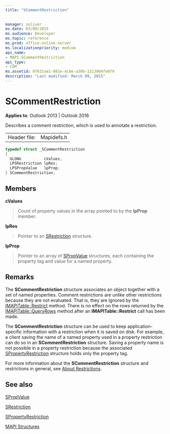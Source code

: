 ```yaml
---
title: "SCommentRestriction"
 
 
manager: soliver
ms.date: 03/09/2015
ms.audience: Developer
ms.topic: reference
ms.prod: office-online-server
ms.localizationpriority: medium
api_name:
- MAPI.SCommentRestriction
api_type:
- COM
ms.assetid: 07631ae1-981e-4c8e-a30b-1213904fe079
description: "Last modified: March 09, 2015"
---
```


# SCommentRestriction

  
  
**Applies to**: Outlook 2013 | Outlook 2016 
  
Describes a comment restriction, which is used to annotate a restriction. 
  
|||
|:-----|:-----|
|Header file:  <br/> |Mapidefs.h  <br/> |
   
```cpp
typedef struct _SCommentRestriction
{
  ULONG          cValues;
  LPSRestriction lpRes;
  LPSPropValue   lpProp;
} SCommentRestriction;

```

## Members

 **cValues**
  
> Count of property values in the array pointed to by the **lpProp** member. 
    
 **lpRes**
  
> Pointer to an [SRestriction](srestriction.md) structure. 
    
 **lpProp**
  
> Pointer to an array of [SPropValue](spropvalue.md) structures, each containing the property tag and value for a named property. 
    
## Remarks

The **SCommentRestriction** structure associates an object together with a set of named properties. Comment restrictions are unlike other restrictions because they are not evaluated. That is, they are ignored by the [IMAPITable::Restrict](imapitable-restrict.md) method. There is no effect on the rows returned by the [IMAPITable::QueryRows](imapitable-queryrows.md) method after an **IMAPITable::Restrict** call has been made. 
  
The **SCommentRestriction** structure can be used to keep application-specific information with a restriction when it is saved on disk. For example, a client saving the name of a named property used in a property restriction can do so in an **SCommentRestriction** structure. Saving a property name is not possible in a property restriction because the associated [SPropertyRestriction](spropertyrestriction.md) structure holds only the property tag. 
  
For more information about the **SCommentRestriction** structure and restrictions in general, see [About Restrictions](about-restrictions.md). 
  
## See also



[SPropValue](spropvalue.md)
  
[SRestriction](srestriction.md)
  
[SPropertyRestriction](spropertyrestriction.md)


[MAPI Structures](mapi-structures.md)

